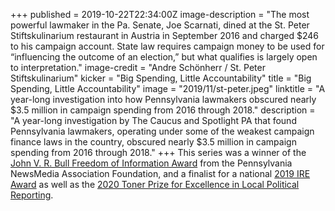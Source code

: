 +++
published = 2019-10-22T22:34:00Z
image-description = "The most powerful lawmaker in the Pa. Senate, Joe Scarnati, dined at the St. Peter Stiftskulinarium restaurant in Austria in September 2016 and charged $246 to his campaign account. State law requires campaign money to be used for “influencing the outcome of an election,” but what qualifies is largely open to interpretation."
image-credit = "Andre Schönherr / St. Peter Stiftskulinarium"
kicker = "Big Spending, Little Accountability"
title = "Big Spending, Little Accountability"
image = "2019/11/st-peter.jpeg"
linktitle = "A year-long investigation into how Pennsylvania lawmakers obscured nearly $3.5 million in campaign spending from 2016 through 2018."
description = "A year-long investigation by The Caucus and Spotlight PA that found Pennsylvania lawmakers, operating under some of the weakest campaign finance laws in the country, obscured nearly $3.5 million in campaign spending from 2016 through 2018."
+++
This series was a winner of the [John V. R. Bull Freedom of Information Award](https://panewsmedia.org/2020-professional-keystone-media-awards/john-v-r-bull-freedom-of-information-award/) from the Pennsylvania NewsMedia Association Foundation, and a finalist for a national [2019 IRE Award](https://www.ire.org/awards/past-award-winners/2019-award-winners/) as well as the [2020 Toner Prize for Excellence in Local Political Reporting](https://news.syr.edu/blog/2020/03/31/newhouse-school-announces-winners-in-2020-toner-prize-competition/).
